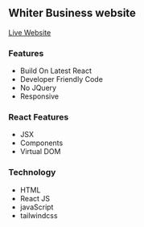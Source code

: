 ## Whiter Business website

[Live Website](https://demo.mranainfo.com/)

### Features
* Build On Latest React
* Developer Friendly Code
* No JQuery
* Responsive

### React Features
* JSX
* Components
* Virtual DOM

### Technology
* HTML
* React JS
* javaScript
* tailwindcss